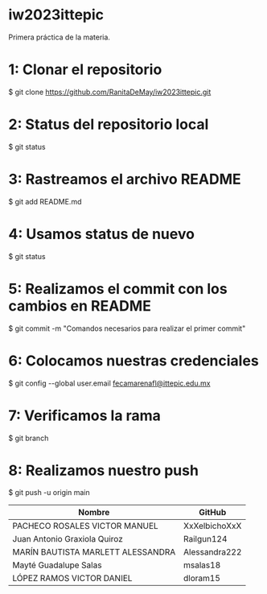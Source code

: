 # iw2023ittepic
Primera práctica de la materia.

# 1: Clonar el repositorio
$ git clone https://github.com/RanitaDeMay/iw2023ittepic.git

# 2: Status del repositorio local
$ git status

# 3: Rastreamos el archivo README
$ git add README.md

# 4: Usamos status de nuevo
$ git status

# 5: Realizamos el commit con los cambios en README
$ git commit -m "Comandos necesarios para realizar el primer commit"

# 6: Colocamos nuestras credenciales
$ git config --global user.email fecamarenafl@ittepic.edu.mx

# 7: Verificamos la rama
$ git branch

# 8: Realizamos nuestro push
$ git push -u origin main

| Nombre                            | GitHub          |
|-----------------------------------|-----------------|
| PACHECO ROSALES VICTOR MANUEL     | XxXelbichoXxX   |
| Juan Antonio Graxiola Quiroz      | Railgun124      |
| MARÍN BAUTISTA MARLETT ALESSANDRA | Alessandra222   |
| Mayté Guadalupe Salas             | msalas18        |
| LÓPEZ RAMOS VICTOR DANIEL         | dloram15        |


